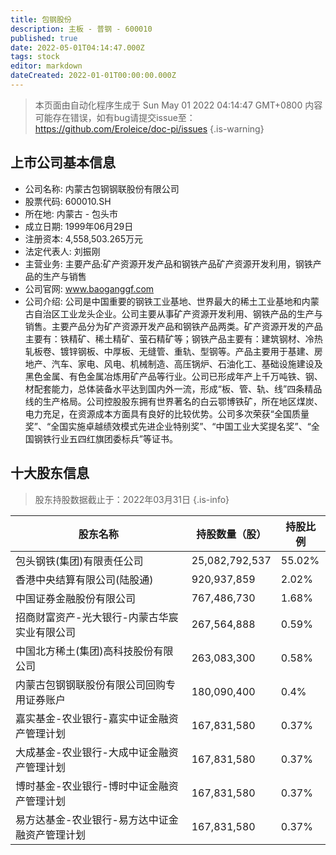 ```yaml
---
title: 包钢股份
description: 主板 - 普钢 - 600010
published: true
date: 2022-05-01T04:14:47.000Z
tags: stock
editor: markdown
dateCreated: 2022-01-01T00:00:00.000Z
---
```


> 本页面由自动化程序生成于 Sun May 01 2022 04:14:47 GMT+0800
> 内容可能存在错误，如有bug请提交issue至：https://github.com/Eroleice/doc-pi/issues
{.is-warning}

## 上市公司基本信息
- 公司名称: 内蒙古包钢钢联股份有限公司
- 股票代码: 600010.SH
- 所在地: 内蒙古 - 包头市
- 成立日期: 1999年06月29日
- 注册资本: 4,558,503.265万元
- 法定代表人: 刘振刚
- 主营业务: 主要产品:矿产资源开发产品和钢铁产品矿产资源开发利用，钢铁产品的生产与销售
- 公司官网: www.baoganggf.com
- 公司介绍: 公司是中国重要的钢铁工业基地、世界最大的稀土工业基地和内蒙古自治区工业龙头企业。公司主要从事矿产资源开发利用、钢铁产品的生产与销售。主要产品分为矿产资源开发产品和钢铁产品两类。矿产资源开发的产品主要有：铁精矿、稀土精矿、萤石精矿等；钢铁产品主要有：建筑钢材、冷热轧板卷、镀锌钢板、中厚板、无缝管、重轨、型钢等。产品主要用于基建、房地产、汽车、家电、风电、机械制造、高压锅炉、石油化工、基础设施建设及黑色金属、有色金属冶炼用矿产品等行业。公司已形成年产上千万吨铁、钢、材配套能力，总体装备水平达到国内外一流，形成“板、管、轨、线”四条精品线的生产格局。公司控股股东拥有世界著名的白云鄂博铁矿，所在地区煤炭、电力充足，在资源成本方面具有良好的比较优势。公司多次荣获“全国质量奖”、“全国实施卓越绩效模式先进企业特别奖”、“中国工业大奖提名奖”、“全国钢铁行业五四红旗团委标兵”等证书。


## 十大股东信息
> 股东持股数据截止于：2022年03月31日
{.is-info}

| 股东名称 | 持股数量（股） | 持股比例 |
| --- | --- | --- |
| 包头钢铁(集团)有限责任公司 | 25,082,792,537 | 55.02% |
| 香港中央结算有限公司(陆股通) | 920,937,859 | 2.02% |
| 中国证券金融股份有限公司 | 767,486,730 | 1.68% |
| 招商财富资产-光大银行-内蒙古华宸实业有限公司 | 267,564,888 | 0.59% |
| 中国北方稀土(集团)高科技股份有限公司 | 263,083,300 | 0.58% |
| 内蒙古包钢钢联股份有限公司回购专用证券账户 | 180,090,400 | 0.4% |
| 嘉实基金-农业银行-嘉实中证金融资产管理计划 | 167,831,580 | 0.37% |
| 大成基金-农业银行-大成中证金融资产管理计划 | 167,831,580 | 0.37% |
| 博时基金-农业银行-博时中证金融资产管理计划 | 167,831,580 | 0.37% |
| 易方达基金-农业银行-易方达中证金融资产管理计划 | 167,831,580 | 0.37% |




